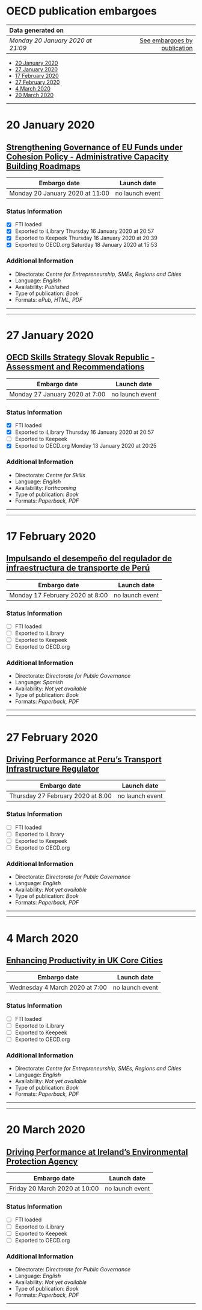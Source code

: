 # OECD publication embargoes

Data generated on | |
|:-----|------:|
| *Monday 20 January 2020 at 21:09* | [See embargoes by publication](embargoes-by-publication.md) |

* [20 January 2020](#20-january-2020)
* [27 January 2020](#27-january-2020)
* [17 February 2020](#17-february-2020)
* [27 February 2020](#27-february-2020)
* [4 March 2020](#4-march-2020)
* [20 March 2020](#20-march-2020)

------

# 20 January 2020

## [Strengthening Governance of EU Funds under Cohesion Policy - Administrative Capacity Building Roadmaps](https://doi.org/10.1787/9b71c8d8-en)

Embargo date | Launch date
-------------|:------------:
Monday 20 January 2020 at 11:00 | no launch event

### Status Information

- [x] FTI loaded 
- [x] Exported to iLibrary Thursday 16 January 2020 at 20:57
- [x] Exported to Keepeek Thursday 16 January 2020 at 20:39
- [x] Exported to OECD.org Saturday 18 January 2020 at 15:53

### Additional Information

* Directorate: *Centre for Entrepreneurship, SMEs, Regions and Cities*
* Language: *English*
* Availability: *Published*
* Type of publication: *Book*
* Formats: *ePub, HTML, PDF*

------

------

# 27 January 2020

## [OECD Skills Strategy Slovak Republic - Assessment and Recommendations](https://doi.org/10.1787/bb688e68-en)

Embargo date | Launch date
-------------|:------------:
Monday 27 January 2020 at 7:00 | no launch event

### Status Information

- [x] FTI loaded 
- [x] Exported to iLibrary Thursday 16 January 2020 at 20:57
- [ ] Exported to Keepeek
- [x] Exported to OECD.org Monday 13 January 2020 at 20:25

### Additional Information

* Directorate: *Centre for Skills*
* Language: *English*
* Availability: *Forthcoming*
* Type of publication: *Book*
* Formats: *Paperback, PDF*

------

------

# 17 February 2020

## [Impulsando el desempeño del regulador de infraestructura de transporte de Perú](https://doi.org/10.1787/6b95ee9b-es)

Embargo date | Launch date
-------------|:------------:
Monday 17 February 2020 at 8:00 | no launch event

### Status Information

- [ ] FTI loaded
- [ ] Exported to iLibrary
- [ ] Exported to Keepeek
- [ ] Exported to OECD.org

### Additional Information

* Directorate: *Directorate for Public Governance*
* Language: *Spanish*
* Availability: *Not yet available*
* Type of publication: *Book*
* Formats: *Paperback, PDF*

------

------

# 27 February 2020

## [Driving Performance at Peru’s Transport Infrastructure Regulator](https://doi.org/10.1787/d4ddab52-en)

Embargo date | Launch date
-------------|:------------:
Thursday 27 February 2020 at 8:00 | no launch event

### Status Information

- [ ] FTI loaded
- [ ] Exported to iLibrary
- [ ] Exported to Keepeek
- [ ] Exported to OECD.org

### Additional Information

* Directorate: *Directorate for Public Governance*
* Language: *English*
* Availability: *Not yet available*
* Type of publication: *Book*
* Formats: *Paperback, PDF*

------

------

# 4 March 2020

## [Enhancing Productivity in UK Core Cities](https://doi.org/10.1787/9ef55ff7-en)

Embargo date | Launch date
-------------|:------------:
Wednesday 4 March 2020 at 7:00 | no launch event

### Status Information

- [ ] FTI loaded
- [ ] Exported to iLibrary
- [ ] Exported to Keepeek
- [ ] Exported to OECD.org

### Additional Information

* Directorate: *Centre for Entrepreneurship, SMEs, Regions and Cities*
* Language: *English*
* Availability: *Not yet available*
* Type of publication: *Book*
* Formats: *Paperback, PDF*

------

------

# 20 March 2020

## [Driving Performance at Ireland’s Environmental Protection Agency](https://doi.org/10.1787/009a0785-en)

Embargo date | Launch date
-------------|:------------:
Friday 20 March 2020 at 10:00 | no launch event

### Status Information

- [ ] FTI loaded
- [ ] Exported to iLibrary
- [ ] Exported to Keepeek
- [ ] Exported to OECD.org

### Additional Information

* Directorate: *Directorate for Public Governance*
* Language: *English*
* Availability: *Not yet available*
* Type of publication: *Book*
* Formats: *Paperback, PDF*

------